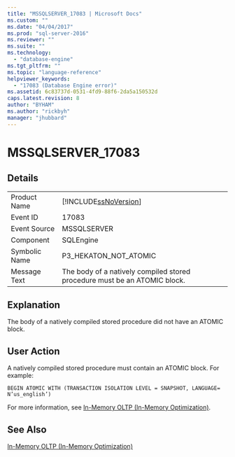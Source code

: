 ```yaml
---
title: "MSSQLSERVER_17083 | Microsoft Docs"
ms.custom: ""
ms.date: "04/04/2017"
ms.prod: "sql-server-2016"
ms.reviewer: ""
ms.suite: ""
ms.technology: 
  - "database-engine"
ms.tgt_pltfrm: ""
ms.topic: "language-reference"
helpviewer_keywords: 
  - "17083 (Database Engine error)"
ms.assetid: 6c83737d-0531-4fd9-88f6-2da5a150532d
caps.latest.revision: 8
author: "BYHAM"
ms.author: "rickbyh"
manager: "jhubbard"
---
```

# MSSQLSERVER_17083
  
## Details  
  
|||  
|-|-|  
|Product Name|[!INCLUDE[ssNoVersion](../../includes/ssnoversion-md.md)]|  
|Event ID|17083|  
|Event Source|MSSQLSERVER|  
|Component|SQLEngine|  
|Symbolic Name|P3_HEKATON_NOT_ATOMIC|  
|Message Text|The body of a natively compiled stored procedure must be an ATOMIC block.|  
  
## Explanation  
The body of a natively compiled stored procedure did not have an ATOMIC block.  
  
## User Action  
A natively compiled stored procedure must contain an ATOMIC block. For example:  
  
```  
BEGIN ATOMIC WITH (TRANSACTION ISOLATION LEVEL = SNAPSHOT, LANGUAGE= N’us_english’)  
```  
  
For more information, see [In-Memory OLTP &#40;In-Memory Optimization&#41;](~/relational-databases/in-memory-oltp/in-memory-oltp-in-memory-optimization.md).  
  
## See Also  
[In-Memory OLTP &#40;In-Memory Optimization&#41;](~/relational-databases/in-memory-oltp/in-memory-oltp-in-memory-optimization.md)  
  
